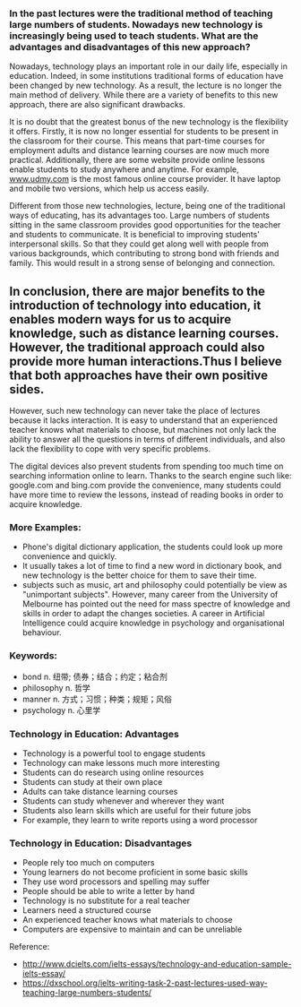 ### In the past lectures were the traditional method of teaching large numbers of students. Nowadays new technology is increasingly being used to teach students. What are the advantages and disadvantages of this new approach?

Nowadays, technology plays an important role in our daily life, especially in education. Indeed, in some institutions traditional forms of education have been changed by new technology. As a result, the lecture is no longer the main method of delivery. While there are a variety of benefits to this new approach, there are also significant drawbacks.

It is no doubt that the greatest bonus of the new technology is the flexibility it offers. Firstly, it is now no longer essential for students to be present in the classroom for their course. This means that part-time courses for employment adults and distance learning courses are now much more practical. Additionally, there are some website provide online lessons enable students to study anywhere and anytime. For example, www.udmy.com is the most famous online course provider. It have laptop and mobile two versions, which help us access easily.

Different from those new technologies, lecture, being one of the traditional ways of educating, has its advantages too. Large numbers of students sitting in the same classroom provides good opportunities for the teacher and students to communicate. It is beneficial to improving students' interpersonal skills. So that they could get along well with people from various backgrounds, which contributing to strong bond with friends and family. This would result in a strong sense of belonging and connection.

In conclusion, there are major benefits to the introduction of technology into education, it enables modern ways for us to acquire knowledge, such as distance learning courses. However, the traditional approach could also provide more human interactions.Thus I believe that both approaches have their own positive sides.
---------

However, such new technology can never take the place of lectures because it lacks interaction.
It is easy to understand that an experienced teacher knows what materials to choose, but machines not only lack the ability to answer all the questions in terms of different individuals, and also lack the flexibility to cope with very specific problems.


The digital devices also prevent students from spending too much time on searching information online to learn. Thanks to the search engine such like: google.com and bing.com provide the convenience, many students could have more time to review the lessons, instead of reading books in order to acquire knowledge.


### More Examples:
- Phone's digital dictionary application, the students could look up more convenience and quickly.
- It usually takes a lot of time to find a new word in dictionary book, and new technology is the better choice for them to save their time.
- subjects such as music, art and philosophy could potentially be view as "unimportant subjects". However, many career from the University of Melbourne has pointed out the need for mass spectre of knowledge and skills in order to adapt the changes societies. A career in Artificial Intelligence could acquire knowledge in psychology and organisational behaviour.

### Keywords:
- bond n. 纽带; 债券；结合；约定；粘合剂
- philosophy n. 哲学
- manner n. 方式；习惯；种类；规矩；风俗
- psychology n. 心里学


### Technology in Education: Advantages
- Technology is a powerful tool to engage students
- Technology can make lessons much more interesting
- Students can do research using online resources
- Students can study at their own place
- Adults can take distance learning courses
- Students can study whenever and wherever they want
- Students also learn skills which are useful for their future jobs
- For example, they learn to write reports using a word processor

### Technology in Education: Disadvantages
- People rely too much on computers
- Young learners do not become proficient in some basic skills
- They use word processors and spelling may suffer
- People should be able to write a letter by hand
- Technology is no substitute for a real teacher
- Learners need a structured course
- An experienced teacher knows what materials to choose
- Computers are expensive to maintain and can be unreliable

Reference:
- http://www.dcielts.com/ielts-essays/technology-and-education-sample-ielts-essay/
- https://dxschool.org/ielts-writing-task-2-past-lectures-used-way-teaching-large-numbers-students/
